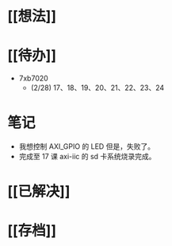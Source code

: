 # [[想法]]

# [[待办]]
- 7xb7020
	- (2/28) 17、18、19、20、21、22、23、24

# 笔记
- 我想控制 AXI_GPIO 的 LED 但是，失败了。
- 完成至 17 课 axi-iic 的 sd 卡系统烧录完成。

# [[已解决]]

# [[存档]]